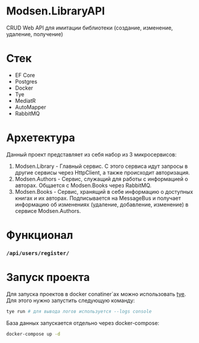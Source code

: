 # Modsen.LibraryAPI

CRUD Web API для имитации библиотеки (создание, изменение, удаление, получение)

# Стек
* EF Core
* Postgres
* Docker
* Tye
* MediatR
* AutoMapper
* RabbitMQ

# Архетектура
Данный проект представляет из себя набор из 3 микросервисов:
1. Modsen.Library - Главный сервис. С этого сервиса идут запросы в другие сервисы через HttpClient, а также происходит авторизация.
2. Modsen.Authors - Сервис, служащий для работы с информацией о авторах. Общается с Modsen.Books через RabbitMQ.
3. Modsen.Books - Сервис, хранящий в себе информацию о доступных книгах и их авторах. Подписывается на MessageBus и получает информацию об изменениях (удаление, добавление, изменение) в сервисе Modsen.Authors.

# Функционал

### ```/api/users/register/```

# Запуск проекта
Для запуска проектов в docker conatiner`ах можно использовать [tye](https://github.com/dotnet/tye). Для этого нужно запустить следующую команду:
```bash
tye run # для вывода логов используется --logs console
```
База данных запускается отдельно через docker-compose:
```bash
docker-compose up -d
```